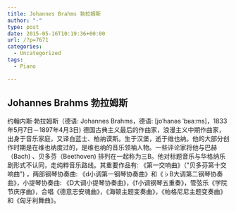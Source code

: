 ```yaml
---
title: Johannes Brahms 勃拉姆斯
author: "-"
type: post
date: 2015-05-16T10:19:36+00:00
url: /?p=7671
categories:
  - Uncategorized
tags:
  - Piano

---
```

## Johannes Brahms 勃拉姆斯
约翰内斯·勃拉姆斯（德语: Johannes Brahms，德语: [joˈhanəs ˈbʁaːms]，1833年5月7日－1897年4月3日) 德国古典主义最后的作曲家，浪漫主义中期作曲家，出身于音乐家庭，又译白蓝士、柏纳谟斯。生于汉堡，逝于维也纳。他的大部分创作时期是在维也纳度过的，是维也纳的音乐领袖人物。一些评论家将他与巴赫（Bach) 、贝多芬（Beethoven) 排列在一起称为三B。他对标题音乐与华格纳乐剧形式不认同，走纯粹音乐路线。其重要作品有: 《第一交响曲》（"贝多芬第十交响曲") ，两部钢琴协奏曲: 《d小调第一钢琴协奏曲》和《♭B大调第二钢琴协奏曲》，小提琴协奏曲: 《D大调小提琴协奏曲》，《f小调钢琴五重奏》，管弦乐《学院节庆序曲》，合唱《德意志安魂曲》，《海顿主题变奏曲》，《帕格尼尼主题变奏曲》和《匈牙利舞曲》。